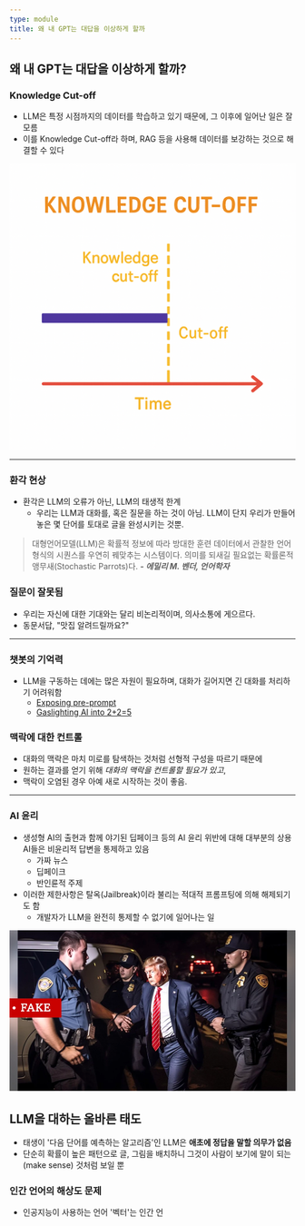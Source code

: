```yaml
---
type: module
title: 왜 내 GPT는 대답을 이상하게 할까
---
```


## 왜 내 GPT는 대답을 이상하게 할까?

### Knowledge Cut-off

- LLM은 특정 시점까지의 데이터를 학습하고 있기 때문에, 그 이후에 일어난 일은 잘 모름
- 이를 Knowledge Cut-off라 하며, RAG 등을 사용해 데이터를 보강하는 것으로 해결할 수 있다

![](../attachments/chatgpt-knowledge_cutoff.png)

---

### 환각 현상

- 환각은 LLM의 오류가 아닌, LLM의 태생적 한계
	- 우리는 LLM과 대화를, 혹은 질문을 하는 것이 아님. LLM이 단지 우리가 만들어놓은 몇 단어를 토대로 글을 완성시키는 것뿐.

> 대형언어모델(LLM)은 확률적 정보에 따라 방대한 훈련 데이터에서 관찰한 언어 형식의 시퀀스를 우연히 꿰맞추는 시스템이다. 의미를 되새길 필요없는 확률론적 앵무새(Stochastic Parrots)다. ***- 에밀리 M. 벤더, 언어학자***

### 질문이 잘못됨

- 우리는 자신에 대한 기대와는 달리 비논리적이며, 의사소통에 게으르다.
- 동문서답, "맛집 알려드릴까요?"

---

### 챗봇의 기억력

- LLM을 구동하는 데에는 많은 자원이 필요하며, 대화가 길어지면 긴 대화를 처리하기 어려워함
	- [Exposing pre-prompt](https://www.reddit.com/r/ChatGPT/comments/12fnqhd/exposing_preprompt/?rdt=53762)
	- [Gaslighting AI into 2+2=5](https://www.youtube.com/watch?v=3wlvNfTNgB8)

### 맥락에 대한 컨트롤

- 대화의 맥락은 마치 미로를 탐색하는 것처럼 선형적 구성을 따르기 때문에 
- 원하는 결과를 얻기 위해 *대화의 맥락을 컨트롤할 필요가 있고*, 
- 맥락이 오염된 경우 아예 새로 시작하는 것이 좋음. 

---

### AI 윤리

- 생성형 AI의 출현과 함께 야기된 딥페이크 등의 AI 윤리 위반에 대해 대부분의 상용 AI들은 비윤리적 답변을 통제하고 있음
	- 가짜 뉴스
	- 딥페이크
	- 반인륜적 주제
- 이러한 제한사항은 탈옥(Jailbreak)이라 불리는 적대적 프롬프팅에 의해 해제되기도 함
	- 개발자가 LLM을 완전히 통제할 수 없기에 일어나는 일

![](../attachments/gpt-deep-fake-trump-got-caught.png)

## LLM을 대하는 올바른 태도

- 태생이 '다음 단어를 예측하는 알고리즘'인 LLM은 **애초에 정답을 말할 의무가 없음**
- 단순히 확률이 높은 패턴으로 글, 그림을 배치하니 그것이 사람이 보기에 말이 되는(make sense) 것처럼 보일 뿐

### 인간 언어의 해상도 문제

- 인공지능이 사용하는 언어 '벡터'는 인간 언